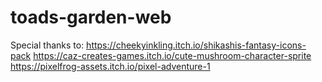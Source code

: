 # toads-garden-web
Special thanks to: 
https://cheekyinkling.itch.io/shikashis-fantasy-icons-pack 
https://caz-creates-games.itch.io/cute-mushroom-character-sprite 
https://pixelfrog-assets.itch.io/pixel-adventure-1

